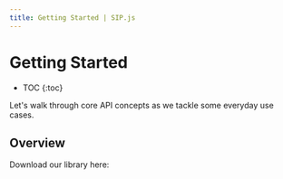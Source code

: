 ```yaml
---
title: Getting Started | SIP.js
---
```


# Getting Started

* TOC
{:toc}

Let's walk through core API concepts as we tackle some everyday use cases.

## Overview

Download our library here:


